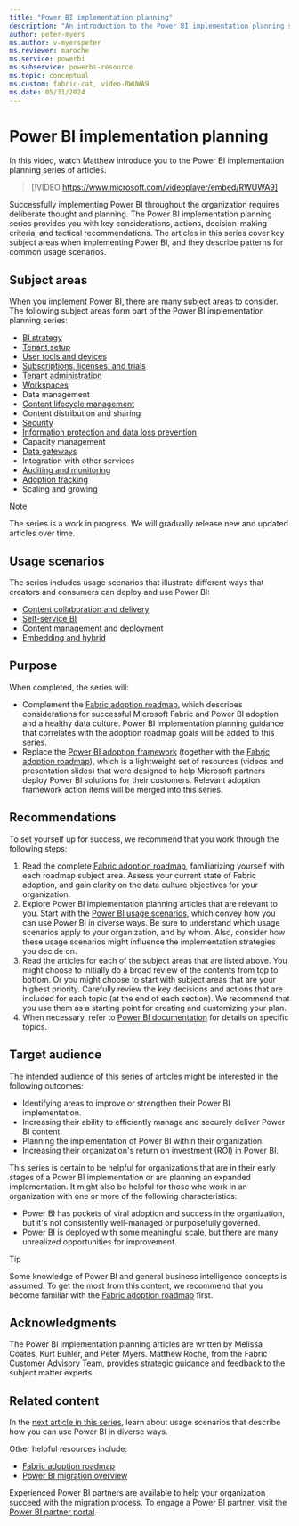 ```yaml
---
title: "Power BI implementation planning"
description: "An introduction to the Power BI implementation planning series of articles."
author: peter-myers
ms.author: v-myerspeter
ms.reviewer: maroche
ms.service: powerbi
ms.subservice: powerbi-resource
ms.topic: conceptual
ms.custom: fabric-cat, video-RWUWA9
ms.date: 05/31/2024
---
```


# Power BI implementation planning

In this video, watch Matthew introduce you to the Power BI implementation planning series of articles.

> [!VIDEO https://www.microsoft.com/videoplayer/embed/RWUWA9]

Successfully implementing Power BI throughout the organization requires deliberate thought and planning. The Power BI implementation planning series provides you with key considerations, actions, decision-making criteria, and tactical recommendations. The articles in this series cover key subject areas when implementing Power BI, and they describe patterns for common usage scenarios.

## Subject areas

When you implement Power BI, there are many subject areas to consider. The following subject areas form part of the Power BI implementation planning series:

- [BI strategy](powerbi-implementation-planning-bi-strategy-overview.md)
- [Tenant setup](powerbi-implementation-planning-tenant-setup.md)
- [User tools and devices](powerbi-implementation-planning-user-tools-devices.md)
- [Subscriptions, licenses, and trials](powerbi-implementation-planning-subscriptions-licenses-trials.md)
- [Tenant administration](powerbi-implementation-planning-tenant-administration.md)
- [Workspaces](powerbi-implementation-planning-workspaces-overview.md)
- Data management
- [Content lifecycle management](powerbi-implementation-planning-content-lifecycle-management-overview.md)
- Content distribution and sharing
- [Security](powerbi-implementation-planning-security-overview.md)
- [Information protection and data loss prevention](powerbi-implementation-planning-info-protection-data-loss-prevention-overview.md)
- Capacity management
- [Data gateways](powerbi-implementation-planning-data-gateways.md)
- Integration with other services
- [Auditing and monitoring](powerbi-implementation-planning-auditing-monitoring-overview.md)
- [Adoption tracking](powerbi-implementation-planning-adoption-tracking.md)
- Scaling and growing

> [!NOTE]
> The series is a work in progress. We will gradually release new and updated articles over time.

## Usage scenarios

The series includes usage scenarios that illustrate different ways that creators and consumers can deploy and use Power BI:

- [Content collaboration and delivery](powerbi-implementation-planning-usage-scenario-overview.md#content-collaboration-and-delivery-scenarios)
- [Self-service BI](powerbi-implementation-planning-usage-scenario-overview.md#self-service-bi-scenarios)
- [Content management and deployment](powerbi-implementation-planning-usage-scenario-overview.md#content-management-and-deployment-scenarios)
- [Embedding and hybrid](powerbi-implementation-planning-usage-scenario-overview.md#embedding-and-hybrid-scenarios)

## Purpose

When completed, the series will:

- Complement the [Fabric adoption roadmap](fabric-adoption-roadmap.md), which describes considerations for successful Microsoft Fabric and Power BI adoption and a healthy data culture. Power BI implementation planning guidance that correlates with the adoption roadmap goals will be added to this series.
- Replace the [Power BI adoption framework](https://github.com/pbiaf/powerbiadoption) (together with the [Fabric adoption roadmap](fabric-adoption-roadmap.md)), which is a lightweight set of resources (videos and presentation slides) that were designed to help Microsoft partners deploy Power BI solutions for their customers. Relevant adoption framework action items will be merged into this series.

## Recommendations

To set yourself up for success, we recommend that you work through the following steps:

1. Read the complete [Fabric adoption roadmap](fabric-adoption-roadmap.md), familiarizing yourself with each roadmap subject area. Assess your current state of Fabric adoption, and gain clarity on the data culture objectives for your organization.
1. Explore Power BI implementation planning articles that are relevant to you. Start with the [Power BI usage scenarios](powerbi-implementation-planning-usage-scenario-overview.md), which convey how you can use Power BI in diverse ways. Be sure to understand which usage scenarios apply to your organization, and by whom. Also, consider how these usage scenarios might influence the implementation strategies you decide on.
1. Read the articles for each of the subject areas that are listed above. You might choose to initially do a broad review of the contents from top to bottom. Or you might choose to start with subject areas that are your highest priority. Carefully review the key decisions and actions that are included for each topic (at the end of each section). We recommend that you use them as a starting point for creating and customizing your plan.
1. When necessary, refer to [Power BI documentation](/power-bi/) for details on specific topics.

## Target audience

The intended audience of this series of articles might be interested in the following outcomes:

- Identifying areas to improve or strengthen their Power BI implementation.
- Increasing their ability to efficiently manage and securely deliver Power BI content.
- Planning the implementation of Power BI within their organization.
- Increasing their organization's return on investment (ROI) in Power BI.

This series is certain to be helpful for organizations that are in their early stages of a Power BI implementation or are planning an expanded implementation. It might also be helpful for those who work in an organization with one or more of the following characteristics:

- Power BI has pockets of viral adoption and success in the organization, but it's not consistently well-managed or purposefully governed.
- Power BI is deployed with some meaningful scale, but there are many unrealized opportunities for improvement.

> [!TIP]
> Some knowledge of Power BI and general business intelligence concepts is assumed. To get the most from this content, we recommend that you become familiar with the [Fabric adoption roadmap](fabric-adoption-roadmap.md) first.

## Acknowledgments

The Power BI implementation planning articles are written by Melissa Coates, Kurt Buhler, and Peter Myers. Matthew Roche, from the Fabric Customer Advisory Team, provides strategic guidance and feedback to the subject matter experts.

## Related content

In the [next article in this series](powerbi-implementation-planning-usage-scenario-overview.md), learn about usage scenarios that describe how you can use Power BI in diverse ways.

Other helpful resources include:

- [Fabric adoption roadmap](fabric-adoption-roadmap.md)
- [Power BI migration overview](powerbi-migration-overview.md)

Experienced Power BI partners are available to help your organization succeed with the migration process. To engage a Power BI partner, visit the [Power BI partner portal](https://powerbi.microsoft.com/partners/).

